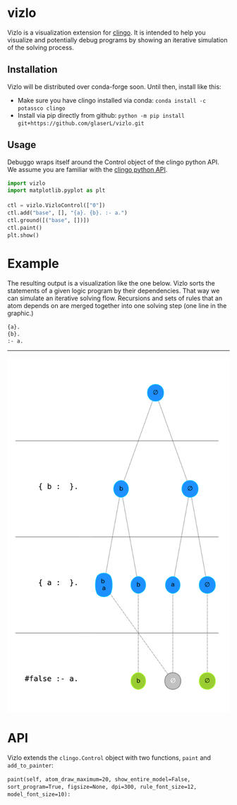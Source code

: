 # vizlo
Vizlo is a visualization extension for [clingo](https://potassco.org/clingo/). 
It is intended to help you visualize and potentially debug programs by showing an 
iterative simulation of the solving process.


## Installation

Vizlo will be distributed over conda-forge soon. Until then, install like this:

* Make sure you have clingo installed via conda: `conda install -c potassco clingo`
* Install via pip directly from github: `python -m pip install git+https://github.com/glaserL/vizlo.git`

## Usage
Debuggo wraps itself around the Control object of the clingo python API. We assume you are familiar with the 
[clingo python API](https://potassco.org/clingo/python-api/5.4/).


```python
import vizlo
import matplotlib.pyplot as plt

ctl = vizlo.VizloControl(["0"])
ctl.add("base", [], "{a}. {b}. :- a.")
ctl.ground([("base", [])])
ctl.paint()
plt.show()
```

# Example
The resulting output is a visualization like the one below. Vizlo sorts the statements of a given logic
program by their dependencies. That way we can simulate an iterative solving flow. Recursions and sets of rules that an 
atom depends on are merged together into one solving step (one line in the graphic.) 

```
{a}.
{b}.
:- a.
```
---
![Example Program](docs/img/sample.png "Sample solver tree")

# API
Vizlo extends the `clingo.Control` object with two functions, `paint` and `add_to_painter`:

`paint(self, atom_draw_maximum=20, show_entire_model=False, sort_program=True, figsize=None, dpi=300, rule_font_size=12, model_font_size=10):`




